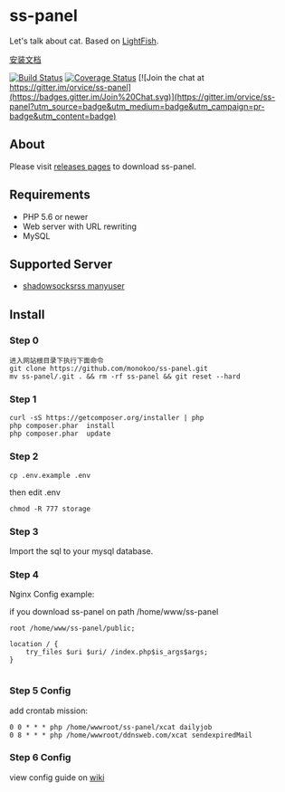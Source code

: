# ss-panel

Let's talk about cat.  Based on [LightFish](https://github.com/Pongtan/LightFish).

[安装文档](https://sspanel.xyz/docs)

[![Build Status](https://travis-ci.org/orvice/ss-panel.svg?branch=master)](https://travis-ci.org/orvice/ss-panel) [![Coverage Status](https://coveralls.io/repos/github/orvice/ss-panel/badge.svg?branch=master)](https://coveralls.io/github/orvice/ss-panel?branch=master) [![Join the chat at https://gitter.im/orvice/ss-panel](https://badges.gitter.im/Join%20Chat.svg)](https://gitter.im/orvice/ss-panel?utm_source=badge&utm_medium=badge&utm_campaign=pr-badge&utm_content=badge)

## About

Please visit [releases pages](https://github.com/orvice/ss-panel/releases) to download ss-panel.

## Requirements

* PHP 5.6 or newer
* Web server with URL rewriting
* MySQL

## Supported Server

* [shadowsocksrss manyuser](https://github.com/monokoo/shadowsocks/tree/manyuser)


## Install

### Step 0

```
进入网站根目录下执行下面命令
git clone https://github.com/monokoo/ss-panel.git
mv ss-panel/.git . && rm -rf ss-panel && git reset --hard
```

### Step 1

```
curl -sS https://getcomposer.org/installer | php
php composer.phar  install
php composer.phar  update
```

### Step 2

```
cp .env.example .env
```

then edit .env

```
chmod -R 777 storage
```

### Step 3

Import the sql to your mysql database.

### Step 4

Nginx Config example:

if you download ss-panel on path /home/www/ss-panel


```
root /home/www/ss-panel/public;

location / {
    try_files $uri $uri/ /index.php$is_args$args;
}
    
```
### Step 5 Config

add crontab mission:
```
0 0 * * * php /home/wwwroot/ss-panel/xcat dailyjob
0 8 * * * php /home/wwwroot/ddnsweb.com/xcat sendexpiredMail
```

### Step 6 Config

view config guide on [wiki](https://github.com/orvice/ss-panel/wiki/v3-Config)

